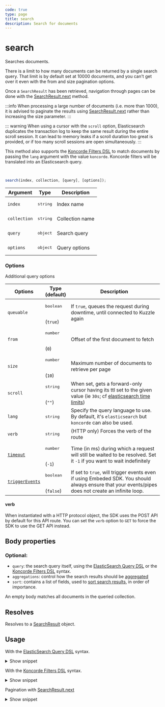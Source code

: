```yaml
---
code: true
type: page
title: search
description: Search for documents
---
```


# search

Searches documents.

There is a limit to how many documents can be returned by a single search query.
That limit is by default set at 10000 documents, and you can't get over it even with the from and size pagination options.

Once a `SearchResult` has been retrieved, navigation through pages can be done with the [SearchResult.next](/sdk/js/7/core-classes/search-result/next) method.

:::info
When processing a large number of documents (i.e. more than 1000), it is advised to paginate the results using [SearchResult.next](/sdk/js/7/core-classes/search-result/next) rather than increasing the size parameter.
:::

::: warning
When using a cursor with the `scroll` option, Elasticsearch duplicates the transaction log to keep the same result during the entire scroll session.
It can lead to memory leaks if a scroll duration too great is provided, or if too many scroll sessions are open simultaneously.
:::

<SinceBadge version="7.4.8"/>

This method also supports the [Koncorde Filters DSL](/core/2/api/koncorde-filters-syntax) to match documents by passing the `lang` argument with the value `koncorde`.
Koncorde filters will be translated into an Elasticsearch query.

<br/>

```js
search(index, collection, [query], [options]);
```

| Argument     | Type              | Description     |
| ------------ | ----------------- | --------------- |
| `index`      | <pre>string</pre> | Index name      |
| `collection` | <pre>string</pre> | Collection name |
| `query`      | <pre>object</pre> | Search query    |
| `options`    | <pre>object</pre> | Query options   |

### Options

Additional query options

| Options    | Type<br/>(default)              | Description                                                                                                                                                                                                       |
| ---------- | ------------------------------- | ----------------------------------------------------------------------------------------------------------------------------------------------------------------------------------------------------------------- |
| `queuable` | <pre>boolean</pre><br/>(`true`) | If `true`, queues the request during downtime, until connected to Kuzzle again                                                                                                                                      |
| `from`     | <pre>number</pre><br/>(`0`)     | Offset of the first document to fetch                                                                                                                                                                             |
| `size`     | <pre>number</pre><br/>(`10`)    | Maximum number of documents to retrieve per page                                                                                                                                                                  |
| `scroll`   | <pre>string</pre><br/>(`""`)    | When set, gets a forward-only cursor having its ttl set to the given value (ie `30s`; cf [elasticsearch time limits](https://www.elastic.co/guide/en/elasticsearch/reference/7.3/common-options.html#time-units)) |
| `lang`     | <pre>string</pre>               | Specify the query language to use. By default, it's `elasticsearch` but `koncorde` can also be used. <SinceBadge version="7.4.8"/>                                                                                |
| `verb`     | <pre>string</pre>               | (HTTP only) Forces the verb of the route                                                                                                                                                                          |
| [`timeout`](/sdk/7/core-classes/kuzzle/query#timeout)  | <pre>number</pre><br/>(`-1`)    | Time (in ms) during which a request will still be waited to be resolved. Set it `-1` if you want to wait indefinitely                                                                                             |
| [`triggerEvents`](/sdk/7/core-classes/kuzzle/query#triggerEvents)  | <pre>boolean</pre> <br/>(`false`)| If set to `true`, will trigger events even if using Embeded SDK. You should always ensure that your events/pipes does not create an infinite loop. <SinceBadge version="Kuzzle 2.31.0"/> |

#### verb

When instantiated with a HTTP protocol object, the SDK uses the POST API by default for this API route.
You can set the `verb` option to `GET` to force the SDK to use the GET API instead.

## Body properties

### Optional:

- `query`: the search query itself, using the [ElasticSearch Query DSL](https://www.elastic.co/guide/en/elasticsearch/reference/7.3/query-dsl.html) or the [Koncorde Filters DSL](/core/2/api/koncorde-filters-syntax) syntax.
- `aggregations`: control how the search results should be [aggregated](https://www.elastic.co/guide/en/elasticsearch/reference/7.3/search-aggregations.html)
- `sort`: contains a list of fields, used to [sort search results](https://www.elastic.co/guide/en/elasticsearch/reference/7.3/search-request-sort.html), in order of importance.

An empty body matches all documents in the queried collection.

## Resolves

Resolves to a [SearchResult](/sdk/js/7/core-classes/search-result/properties) object.

## Usage

With the [ElasticSearch Query DSL](https://www.elastic.co/guide/en/elasticsearch/reference/7.4/query-dsl.html) syntax.

<details><summary>Show snippet</summary>

<<< ./snippets/search-es.js

</details>

With the [Koncorde Filters DSL](/core/2/api/koncorde-filters-syntax) syntax.

<details><summary>Show snippet</summary>

<<< ./snippets/search-koncorde.js

</details>

Pagination with [SearchResult.next](/sdk/js/7/core-classes/search-result/next)

<details><summary>Show snippet</summary>

```js
let result = await sdk.document.search('nyc-open-data', 'yellow-taxi', {}, { scroll: '2s' });

while (result) {
  // process result.hits here

  result = await result.next();
}
```

</details>
